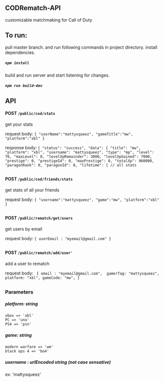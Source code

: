 ## CODRematch-API
customizable matchmaking for Call of Duty 


## To run: 
pull master branch. and run following commands in project directory. 
install dependencies. 
##### `npm install`
build and run server and start listening for changes.
##### `npm run build-dev`

##
##
##


## API
#### POST `/public/cod/stats`
   get your stats 
   
   request body: ```{
	"userName":"mattysqueez",
	"gameTitle":"mw",
	"platform":"xbl"
}```

response body: ```{
    "status": "success",
    "data": {
        "title": "mw",
        "platform": "xbl",
        "username": "mattysqueez",
        "type": "mp",
        "level": 76,
        "maxLevel": 0,
        "levelXpRemainder": 3000,
        "levelXpGained": 7000,
        "prestige": 0,
        "prestigeId": 0,
        "maxPrestige": 0,
        "totalXp": 960000,
        "paragonRank": 0,
        "paragonId": 0,
        "lifetime": { // all stats```
	

##
##
#### POST `/public/cod/friends/stats`

get stats of all your friends

request body: ```{
	"username":"mattysqueez",
	"game":"mw",
	"platform":"xbl"
}```


##
##
#### POST `/public/rematch/get/users`
get users by email

request body: ```{
	userEmail : "myemail@gmail.com"
}```


##
##
#### POST `/public/rematch/add/user'`
add a user to rematch

request body: ``` {
        email : "myemail@gmail.com", 
        gamerTag: "mattysqueez",
        platform: "xbl",
        gameCode: "mw",
}```

##
##
### Parameters
##### platform: string
```
xbox => 'xbl'
PC => 'uno'
PS4 => 'psn'
```
##### game: string
```
modern warfare => 'wm'
black ops 4 => 'bo4'
```

##### username : urlEncoded string (not case sensative)
ex: 'mattysqueez'
